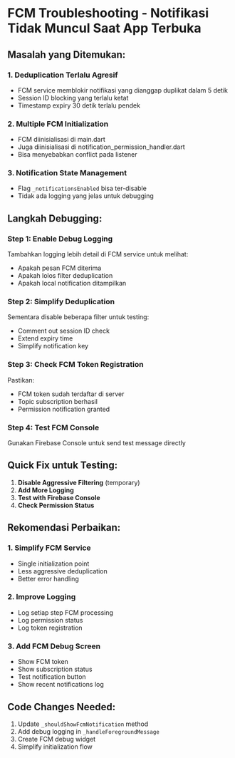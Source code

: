 # FCM Troubleshooting - Notifikasi Tidak Muncul Saat App Terbuka

## **Masalah yang Ditemukan:**

### 1. **Deduplication Terlalu Agresif**
- FCM service memblokir notifikasi yang dianggap duplikat dalam 5 detik
- Session ID blocking yang terlalu ketat
- Timestamp expiry 30 detik terlalu pendek

### 2. **Multiple FCM Initialization**
- FCM diinisialisasi di main.dart
- Juga diinisialisasi di notification_permission_handler.dart
- Bisa menyebabkan conflict pada listener

### 3. **Notification State Management**
- Flag `_notificationsEnabled` bisa ter-disable
- Tidak ada logging yang jelas untuk debugging

## **Langkah Debugging:**

### Step 1: Enable Debug Logging
Tambahkan logging lebih detail di FCM service untuk melihat:
- Apakah pesan FCM diterima
- Apakah lolos filter deduplication
- Apakah local notification ditampilkan

### Step 2: Simplify Deduplication
Sementara disable beberapa filter untuk testing:
- Comment out session ID check
- Extend expiry time
- Simplify notification key

### Step 3: Check FCM Token Registration
Pastikan:
- FCM token sudah terdaftar di server
- Topic subscription berhasil
- Permission notification granted

### Step 4: Test FCM Console
Gunakan Firebase Console untuk send test message directly

## **Quick Fix untuk Testing:**

1. **Disable Aggressive Filtering** (temporary)
2. **Add More Logging**
3. **Test with Firebase Console**
4. **Check Permission Status**

## **Rekomendasi Perbaikan:**

### 1. **Simplify FCM Service**
- Single initialization point
- Less aggressive deduplication
- Better error handling

### 2. **Improve Logging**
- Log setiap step FCM processing
- Log permission status
- Log token registration

### 3. **Add FCM Debug Screen**
- Show FCM token
- Show subscription status
- Test notification button
- Show recent notifications log

## **Code Changes Needed:**

1. Update `_shouldShowFcmNotification` method
2. Add debug logging in `_handleForegroundMessage`
3. Create FCM debug widget
4. Simplify initialization flow
